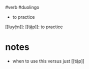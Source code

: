 #verb #duolingo 


- to practice


[[luyện]]:
[[tập]]: to practice

# notes
- when to use this versus just [[tập]]